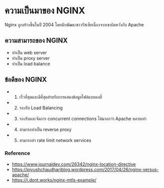# ความเป็นมาของ NGINX

Nginx ถูกสร้างขึ้นในปี 2004 โดยนักพัฒนาชาวรัสเซียเนื่องจากเขาผิดหวังกับ Apache


## ความสามารถของ NGINX

- ทำเป็น web server
- ทำเป็น proxy server
- ทำเป็น load balance 

## ข้อดีของ NGINX

- 1. เร็วที่สุดและดีที่สุดสำหรับการแสดงข้อมูลไฟล์แบบคงที่

- 2. รองรับ Load Balancing

- 3. รองรับและจัดการ  concurrent connections ได้มากกว่า Apache หลายเท่า

- 4. สามารถทำเป็น reverse proxy

- 5. สามารถทำ rate limit network services

### Reference 

- https://www.journaldev.com/26342/nginx-location-directive
- https://piyushchaudhariblog.wordpress.com/2017/04/26/nginx-versus-apache/
- https://i.dont.works/nginx-mtls-example/
